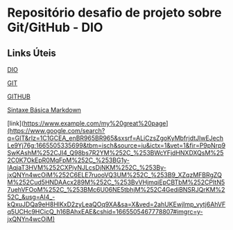 # Repositório desafio de projeto sobre Git/GitHub - DIO

## Links Úteis

[DIO](https://www.dio.me/)

[GIT](https://git-scm.com/)

[GITHUB](https://github.com/)

[Sintaxe Básica Markdown](https://www.markdownguide.org/basic-syntax/)


[link](https://www.example.com/my%20great%20page](https://www.google.com/search?q=GIT&rlz=1C1GCEA_enBR965BR965&sxsrf=ALiCzsZgoKyMbfrjdtJlwEJechLe9Yj76g:1665505335699&tbm=isch&source=iu&ictx=1&vet=1&fir=P9pNrp9SwKAshM%252CJI4_Q98bs7R2YM%252C_%253BWcYFjdHNXDXQsM%252C0K7OkEpR0MqFpM%252C_%253BG1y-lAqjaT3HVM%252CXPiyNJLcsDjNKM%252C_%253By-jxQNYn4wcOiM%252C6ELE7ruooVQ3UM%252C_%253B9_XZqzMFBRgZQM%252Cud5HNDAAcx289M%252C_%253BvVHjmqiEpCBTbM%252CPItN57uehVFOoM%252C_%253BMc6U06NE5tbhjM%252C4GediBNSRJQrKM%252C_&usg=AI4_-kQxuJDQa9eH8HlKxD2zyLeaQOq9XA&sa=X&ved=2ahUKEwjImp_vytj6AhVFq5UCHc9HCicQ_h16BAhxEAE&cshid=1665505467778807#imgrc=y-jxQNYn4wcOiM)
